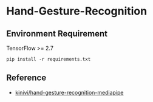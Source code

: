 # Hand-Gesture-Recognition

## Environment Requirement  
TensorFlow >= 2.7  

	pip install -r requirements.txt

## Reference
- [kinivi/hand-gesture-recognition-mediapipe](https://github.com/kinivi/hand-gesture-recognition-mediapipe)
